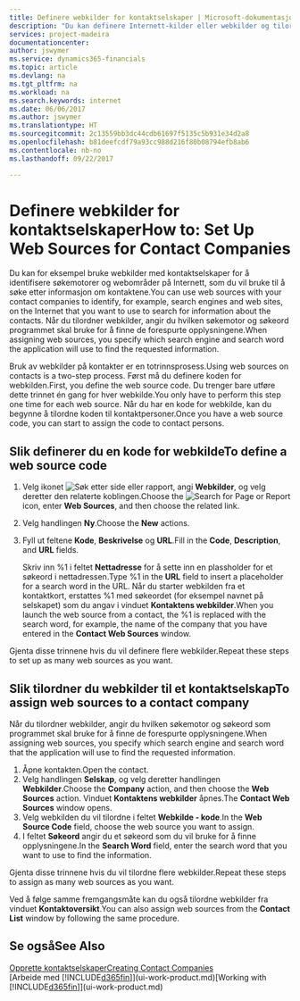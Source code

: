 ```yaml
---
title: Definere webkilder for kontaktselskaper | Microsoft-dokumentasjon
description: "Du kan definere Internett-kilder eller webkilder og tilordne dem til et kontaktselskap for å bidra til å identifisere hvor du vil søke etter informasjon om kontaktene."
services: project-madeira
documentationcenter: 
author: jswymer
ms.service: dynamics365-financials
ms.topic: article
ms.devlang: na
ms.tgt_pltfrm: na
ms.workload: na
ms.search.keywords: internet
ms.date: 06/06/2017
ms.author: jswymer
ms.translationtype: HT
ms.sourcegitcommit: 2c13559bb3dc44cdb61697f5135c5b931e34d2a8
ms.openlocfilehash: b81deefcdf79a93cc988d216f80b08794efb8ab6
ms.contentlocale: nb-no
ms.lasthandoff: 09/22/2017

---
```

# <a name="how-to-set-up-web-sources-for-contact-companies"></a><span data-ttu-id="7ebe4-103">Definere webkilder for kontaktselskaper</span><span class="sxs-lookup"><span data-stu-id="7ebe4-103">How to: Set Up Web Sources for Contact Companies</span></span>
<span data-ttu-id="7ebe4-104">Du kan for eksempel bruke webkilder med kontaktselskaper for å identifisere søkemotorer og webområder på Internett, som du vil bruke til å søke etter informasjon om kontaktene.</span><span class="sxs-lookup"><span data-stu-id="7ebe4-104">You can use web sources with your contact companies to identify, for example, search engines and web sites, on the Internet that you want to use to search for information about the contacts.</span></span> <span data-ttu-id="7ebe4-105">Når du tilordner webkilder, angir du hvilken søkemotor og søkeord programmet skal bruke for å finne de forespurte opplysningene.</span><span class="sxs-lookup"><span data-stu-id="7ebe4-105">When assigning web sources, you specify which search engine and search word the application will use to find the requested information.</span></span>

<span data-ttu-id="7ebe4-106">Bruk av webkilder på kontakter er en totrinnsprosess.</span><span class="sxs-lookup"><span data-stu-id="7ebe4-106">Using web sources on contacts is a two-step process.</span></span> <span data-ttu-id="7ebe4-107">Først må du definere koden for webkilden.</span><span class="sxs-lookup"><span data-stu-id="7ebe4-107">First, you define the web source code.</span></span> <span data-ttu-id="7ebe4-108">Du trenger bare utføre dette trinnet én gang for hver webkilde.</span><span class="sxs-lookup"><span data-stu-id="7ebe4-108">You only have to perform this step one time for each web source.</span></span> <span data-ttu-id="7ebe4-109">Når du har en kode for webkilde, kan du begynne å tilordne koden til kontaktpersoner.</span><span class="sxs-lookup"><span data-stu-id="7ebe4-109">Once you have a web source code, you can start to assign the code to contact persons.</span></span>

## <a name="to-define-a-web-source-code"></a><span data-ttu-id="7ebe4-110">Slik definerer du en kode for webkilde</span><span class="sxs-lookup"><span data-stu-id="7ebe4-110">To define a web source code</span></span>
1. <span data-ttu-id="7ebe4-111">Velg ikonet ![Søk etter side eller rapport](media/ui-search/search_small.png "Ikonet Søk etter side eller rapport"), angi **Webkilder**, og velg deretter den relaterte koblingen.</span><span class="sxs-lookup"><span data-stu-id="7ebe4-111">Choose the ![Search for Page or Report](media/ui-search/search_small.png "Search for Page or Report icon") icon, enter **Web Sources**, and then choose the related link.</span></span>
2. <span data-ttu-id="7ebe4-112">Velg handlingen **Ny**.</span><span class="sxs-lookup"><span data-stu-id="7ebe4-112">Choose the **New** actions.</span></span>
3. <span data-ttu-id="7ebe4-113">Fyll ut feltene **Kode**, **Beskrivelse** og **URL**.</span><span class="sxs-lookup"><span data-stu-id="7ebe4-113">Fill in the **Code**, **Description**, and **URL** fields.</span></span>

    <span data-ttu-id="7ebe4-114">Skriv inn %1 i feltet **Nettadresse** for å sette inn en plassholder for et søkeord i nettadressen.</span><span class="sxs-lookup"><span data-stu-id="7ebe4-114">Type %1 in the **URL** field to insert a placeholder for a search word in the URL.</span></span> <span data-ttu-id="7ebe4-115">Når du starter webkilden fra et kontaktkort, erstattes %1 med søkeordet (for eksempel navnet på selskapet) som du angav i vinduet **Kontaktens webkilder**.</span><span class="sxs-lookup"><span data-stu-id="7ebe4-115">When you launch the web source from a contact, the %1 is replaced with the search word, for example, the name of the company that you have entered in the **Contact Web Sources** window.</span></span>

<span data-ttu-id="7ebe4-116">Gjenta disse trinnene hvis du vil definere flere webkilder.</span><span class="sxs-lookup"><span data-stu-id="7ebe4-116">Repeat these steps to set up as many web sources as you want.</span></span>

## <a name="to-assign-web-sources-to-a-contact-company"></a><span data-ttu-id="7ebe4-117">Slik tilordner du webkilder til et kontaktselskap</span><span class="sxs-lookup"><span data-stu-id="7ebe4-117">To assign web sources to a contact company</span></span>
<span data-ttu-id="7ebe4-118">Når du tilordner webkilder, angir du hvilken søkemotor og søkeord som programmet skal bruke for å finne de forespurte opplysningene.</span><span class="sxs-lookup"><span data-stu-id="7ebe4-118">When assigning web sources, you specify which search engine and search word that the application will use to find the requested information.</span></span>

1. <span data-ttu-id="7ebe4-119">Åpne kontakten.</span><span class="sxs-lookup"><span data-stu-id="7ebe4-119">Open the contact.</span></span>
2. <span data-ttu-id="7ebe4-120">Velg handlingen **Selskap**, og velg deretter handlingen **Webkilder**.</span><span class="sxs-lookup"><span data-stu-id="7ebe4-120">Choose the **Company** action, and then choose the **Web Sources** action.</span></span> <span data-ttu-id="7ebe4-121">Vinduet **Kontaktens webkilder** åpnes.</span><span class="sxs-lookup"><span data-stu-id="7ebe4-121">The **Contact Web Sources** window opens.</span></span>
3. <span data-ttu-id="7ebe4-122">Velg webkilden du vil tilordne i feltet **Webkilde - kode**.</span><span class="sxs-lookup"><span data-stu-id="7ebe4-122">In the **Web Source Code** field, choose the web source you want to assign.</span></span>
4. <span data-ttu-id="7ebe4-123">I feltet **Søkeord** angir du et søkeord som du vil bruke for å finne opplysningene.</span><span class="sxs-lookup"><span data-stu-id="7ebe4-123">In the **Search Word** field, enter the search word that you want to use to find the information.</span></span>

<span data-ttu-id="7ebe4-124">Gjenta disse trinnene hvis du vil tilordne flere webkilder.</span><span class="sxs-lookup"><span data-stu-id="7ebe4-124">Repeat these steps to assign as many web sources as you want.</span></span>

<span data-ttu-id="7ebe4-125">Ved å følge samme fremgangsmåte kan du også tilordne webkilder fra vinduet **Kontaktoversikt**.</span><span class="sxs-lookup"><span data-stu-id="7ebe4-125">You can also assign web sources from the **Contact List** window by following the same procedure.</span></span>

## <a name="see-also"></a><span data-ttu-id="7ebe4-126">Se også</span><span class="sxs-lookup"><span data-stu-id="7ebe4-126">See Also</span></span>
[<span data-ttu-id="7ebe4-127">Opprette kontaktselskaper</span><span class="sxs-lookup"><span data-stu-id="7ebe4-127">Creating Contact Companies</span></span>](marketing-create-contact-companies.md)  
<span data-ttu-id="7ebe4-128">[Arbeide med [!INCLUDE[d365fin](includes/d365fin_md.md)]](ui-work-product.md)</span><span class="sxs-lookup"><span data-stu-id="7ebe4-128">[Working with [!INCLUDE[d365fin](includes/d365fin_md.md)]](ui-work-product.md)</span></span>

